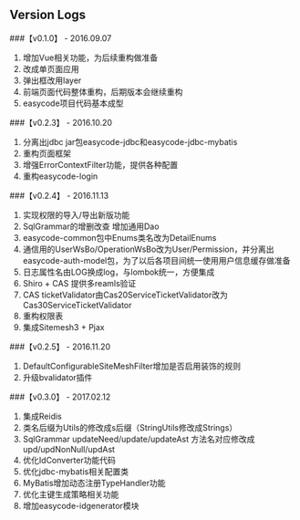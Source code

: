 ## Version Logs

###【v0.1.0】 - 2016.09.07

1. 增加Vue相关功能，为后续重构做准备
2. 改成单页面应用
3. 弹出框改用layer
4. 前端页面代码整体重构，后期版本会继续重构
5. easycode项目代码基本成型

###【v0.2.3】 - 2016.10.20

1. 分离出jdbc jar包easycode-jdbc和easycode-jdbc-mybatis
2. 重构页面框架
3. 增强ErrorContextFilter功能，提供各种配置
4. 重构easycode-login

###【v0.2.4】 - 2016.11.13

1. 实现权限的导入/导出新版功能
2. SqlGrammar的增删改查	增加通用Dao
3. easycode-common包中Enums类名改为DetailEnums
4. 通信用的UserWsBo/OperationWsBo改为User/Permission，并分离出easycode-auth-model包，为了以后各项目间统一使用用户信息缓存做准备
5. 日志属性名由LOG换成log，与lombok统一，方便集成
6. Shiro + CAS 提供多reamls验证
7. CAS ticketValidator由Cas20ServiceTicketValidator改为Cas30ServiceTicketValidator
8. 重构权限表
9. 集成Sitemesh3 + Pjax

###【v0.2.5】 - 2016.11.20

1. DefaultConfigurableSiteMeshFilter增加是否启用装饰的规则
2. 升级bvalidator插件

###【v0.3.0】 - 2017.02.12

1. 集成Reidis
2. 类名后缀为Utils的修改成s后缀（StringUtils修改成Strings）
3. SqlGrammar updateNeed/update/updateAst 方法名对应修改成 upd/updNonNull/updAst
4. 优化IdConverter功能代码
5. 优化jdbc-mybatis相关配置类
6. MyBatis增加动态注册TypeHandler功能
7. 优化主键生成策略相关功能
8. 增加easycode-idgenerator模块

